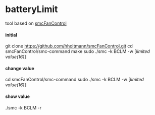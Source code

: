 # batteryLimit
tool based on [smcFanControl](https://github.com/hholtmann/smcFanControl)

#### initial
git clone https://github.com/hholtmann/smcFanControl.git
cd smcFanControl/smc-command
make
sudo ./smc -k BCLM -w [*limited value(16)*]

#### change value
cd smcFanControl/smc-command 
sudo ./smc -k BCLM -w [*limited value(16)*]

#### show value
./smc -k BCLM -r